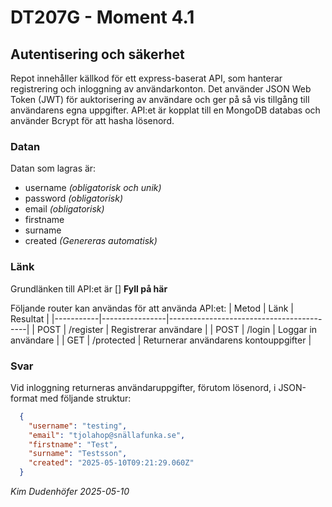 # DT207G - Moment 4.1
## Autentisering och säkerhet

Repot innehåller källkod för ett express-baserat API, som hanterar registrering och inloggning av användarkonton. Det använder JSON Web Token (JWT) för auktorisering av användare och ger på så vis tillgång till användarens egna uppgifter. API:et är kopplat till en MongoDB databas och använder Bcrypt för att hasha lösenord.

### Datan

Datan som lagras är:
* username _(obligatorisk och unik)_
* password _(obligatorisk)_
* email _(obligatorisk)_
* firstname
* surname
* created _(Genereras automatisk)_

### Länk

Grundlänken till API:et är [] **Fyll på här**

Följande router kan användas för att använda API:et:
| Metod     | Länk           | Resultat                                 |
|-----------|----------------|------------------------------------------|
| POST      | /register      | Registrerar användare                    |
| POST      | /login         | Loggar in användare                      |
| GET       | /protected     | Returnerar användarens kontouppgifter    |

### Svar
Vid inloggning returneras användaruppgifter, förutom lösenord, i JSON-format med följande struktur:

```json
  {
    "username": "testing",
    "email": "tjolahop@snällafunka.se",
    "firstname": "Test",
    "surname": "Testsson",
    "created": "2025-05-10T09:21:29.060Z"
  }
```

_Kim Dudenhöfer_
_2025-05-10_